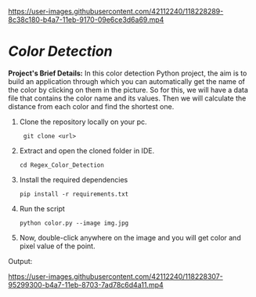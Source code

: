 
https://user-images.githubusercontent.com/42112240/118228289-8c38c180-b4a7-11eb-9170-09e6ce3d6a69.mp4

# ***Color Detection***

**Project's Brief Details:**  In this color detection Python project, the aim is to build an application through which you can automatically get the name of the color by clicking on them in the picture. So for this, we will have a data file that contains the color name and its values. Then we will calculate the distance from each color and find the shortest one.

1.  Clone the repository locally on your pc.
         
         git clone <url>
  
2.  Extract and open the cloned folder in IDE.

        cd Regex_Color_Detection

3.  Install the required dependencies
        
        pip install -r requirements.txt
        
4.  Run the script
        
        python color.py --image img.jpg
        
5.  Now, double-click anywhere on the image and you will get color and pixel value of the point.  

Output:




https://user-images.githubusercontent.com/42112240/118228307-95299300-b4a7-11eb-8703-7ad78c6d4a11.mp4











